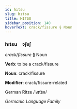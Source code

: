 ```yaml
---
id: hıtsu
slug: hıtsu
title: HITSU
sidebar_position: 140
hoverText: crack/fissure § Noun
---
```


### hıtsu&emsp;<span kind="abugida">ɂ̆ȷɐʃ</span>

*crack/fissure* **§** Noun

**Verb**: to be a crack/fissure

**Noun**: crack/fissure

**Modifier**: crack/fissure-related

German Ritze /ˈʁɪt͡sə/

*Germanic Language Family*